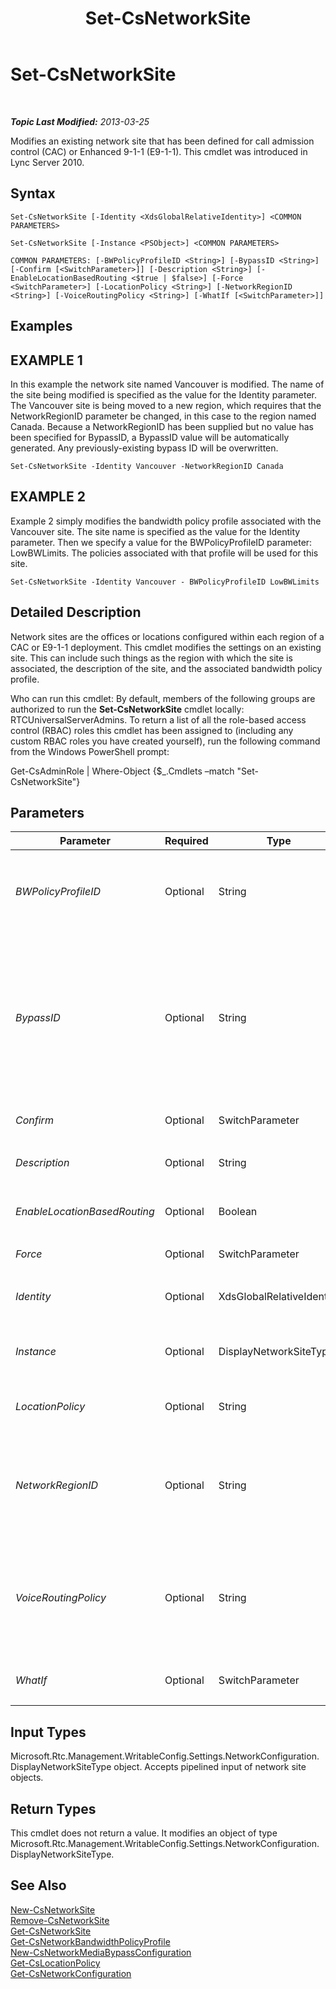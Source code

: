 ﻿---
title: Set-CsNetworkSite
TOCTitle: Set-CsNetworkSite
ms:assetid: 221a099c-72c4-4eb0-8812-6b2b7639a9ee
ms:mtpsurl: https://technet.microsoft.com/en-us/library/Gg398295(v=OCS.15)
ms:contentKeyID: 48183606
ms.date: 07/23/2014
mtps_version: v=OCS.15
---

<div data-xmlns="http://www.w3.org/1999/xhtml">

<div class="topic" data-xmlns="http://www.w3.org/1999/xhtml" data-msxsl="urn:schemas-microsoft-com:xslt" data-cs="http://msdn.microsoft.com/en-us/">

<div data-asp="http://msdn2.microsoft.com/asp">

# Set-CsNetworkSite

</div>

<div id="mainSection">

<div id="mainBody">

<span> </span>

_**Topic Last Modified:** 2013-03-25_

Modifies an existing network site that has been defined for call admission control (CAC) or Enhanced 9-1-1 (E9-1-1). This cmdlet was introduced in Lync Server 2010.

<div>

## Syntax

    Set-CsNetworkSite [-Identity <XdsGlobalRelativeIdentity>] <COMMON PARAMETERS>

    Set-CsNetworkSite [-Instance <PSObject>] <COMMON PARAMETERS>

    COMMON PARAMETERS: [-BWPolicyProfileID <String>] [-BypassID <String>] [-Confirm [<SwitchParameter>]] [-Description <String>] [-EnableLocationBasedRouting <$true | $false>] [-Force <SwitchParameter>] [-LocationPolicy <String>] [-NetworkRegionID <String>] [-VoiceRoutingPolicy <String>] [-WhatIf [<SwitchParameter>]]

</div>

<div>

## Examples

<div>

## EXAMPLE 1

In this example the network site named Vancouver is modified. The name of the site being modified is specified as the value for the Identity parameter. The Vancouver site is being moved to a new region, which requires that the NetworkRegionID parameter be changed, in this case to the region named Canada. Because a NetworkRegionID has been supplied but no value has been specified for BypassID, a BypassID value will be automatically generated. Any previously-existing bypass ID will be overwritten.

    Set-CsNetworkSite -Identity Vancouver -NetworkRegionID Canada

</div>

<div>

## EXAMPLE 2

Example 2 simply modifies the bandwidth policy profile associated with the Vancouver site. The site name is specified as the value for the Identity parameter. Then we specify a value for the BWPolicyProfileID parameter: LowBWLimits. The policies associated with that profile will be used for this site.

    Set-CsNetworkSite -Identity Vancouver - BWPolicyProfileID LowBWLimits

</div>

</div>

<div>

## Detailed Description

Network sites are the offices or locations configured within each region of a CAC or E9-1-1 deployment. This cmdlet modifies the settings on an existing site. This can include such things as the region with which the site is associated, the description of the site, and the associated bandwidth policy profile.

Who can run this cmdlet: By default, members of the following groups are authorized to run the **Set-CsNetworkSite** cmdlet locally: RTCUniversalServerAdmins. To return a list of all the role-based access control (RBAC) roles this cmdlet has been assigned to (including any custom RBAC roles you have created yourself), run the following command from the Windows PowerShell prompt:

Get-CsAdminRole | Where-Object {$\_.Cmdlets –match "Set-CsNetworkSite"}

</div>

<div>

## Parameters


<table>
<colgroup>
<col style="width: 25%" />
<col style="width: 25%" />
<col style="width: 25%" />
<col style="width: 25%" />
</colgroup>
<thead>
<tr class="header">
<th>Parameter</th>
<th>Required</th>
<th>Type</th>
<th>Description</th>
</tr>
</thead>
<tbody>
<tr class="odd">
<td><p><em>BWPolicyProfileID</em></p></td>
<td><p>Optional</p></td>
<td><p>String</p></td>
<td><p>The Identity of the bandwidth policy profile that will define the limitations for this site. You can retrieve a list of available profiles by calling the <strong>Get-CsNetworkBandwidthPolicyProfile</strong> cmdlet.</p>
<p>If you specify a value for this parameter, you must also specify a value for the NetworkRegionID parameter.</p></td>
</tr>
<tr class="even">
<td><p><em>BypassID</em></p></td>
<td><p>Optional</p></td>
<td><p>String</p></td>
<td><p>A globally unique identifier (GUID). This GUID is used to map network sites to media bypass settings within a CAC or E9-1-1 network configuration. (Use this BypassID value in the call to the <strong>New-CsNetworkMediaBypassConfiguration</strong> cmdlet.)</p>
<p>If you specify a value for this parameter you must also specify a value for the NetworkRegionID parameter. If you do not specify a value for this parameter but you do specify a NetworkRegionID, a BypassID will be automatically generated.</p>
<p>If you explicitly specify a value, it must be in the format of a GUID (for example, 3b24a047-dce6-48b2-9f20-9fbff17ed62a). We recommend that you supply a value for NetworkRegionID and allow the BypassID value to be auto-generated. If you manually enter a value, you will receive a confirmation prompt to verify that you don’t want the value to be auto-generated.</p></td>
</tr>
<tr class="odd">
<td><p><em>Confirm</em></p></td>
<td><p>Optional</p></td>
<td><p>SwitchParameter</p></td>
<td><p>Prompts you for confirmation before executing the command.</p></td>
</tr>
<tr class="even">
<td><p><em>Description</em></p></td>
<td><p>Optional</p></td>
<td><p>String</p></td>
<td><p>A string that describes the site. This parameter can be used to provide a more descriptive explanation of what the site is for or where it is than can be expressed by the Identity alone.</p></td>
</tr>
<tr class="odd">
<td><p><em>EnableLocationBasedRouting</em></p></td>
<td><p>Optional</p></td>
<td><p>Boolean</p></td>
<td><p>When set to True, voice routing will be managed by taking into account the location of both the user placing the call and the user receiving the call. The default value is False.</p></td>
</tr>
<tr class="even">
<td><p><em>Force</em></p></td>
<td><p>Optional</p></td>
<td><p>SwitchParameter</p></td>
<td><p>Suppresses any confirmation prompts that would otherwise be displayed before making changes.</p></td>
</tr>
<tr class="odd">
<td><p><em>Identity</em></p></td>
<td><p>Optional</p></td>
<td><p>XdsGlobalRelativeIdentity</p></td>
<td><p>The unique identifier of the network site you want to modify. Sites are created only at the global scope, so you do not need to specify a scope. Instead, you need to specify only the network site ID.</p></td>
</tr>
<tr class="even">
<td><p><em>Instance</em></p></td>
<td><p>Optional</p></td>
<td><p>DisplayNetworkSiteType</p></td>
<td><p>A reference to a network site object (an object of type Microsoft.Rtc.Management.WritableConfig.Settings.NetworkConfiguration.DisplayNetworkSiteType). This object can be retrieved by calling the <strong>Get-CsNetworkSite</strong> cmdlet.</p></td>
</tr>
<tr class="odd">
<td><p><em>LocationPolicy</em></p></td>
<td><p>Optional</p></td>
<td><p>String</p></td>
<td><p>The name of the location policy associated with this site. The location policy assigns specific E9-1-1 settings to the site. To retrieve a list of location policies, call the <strong>Get-CsLocationPolicy</strong> cmdlet.</p></td>
</tr>
<tr class="even">
<td><p><em>NetworkRegionID</em></p></td>
<td><p>Optional</p></td>
<td><p>String</p></td>
<td><p>The Identity of the network region that this site is associated with. This parameter must contain a value if you want to provide a BypassID (either through auto-generation or manually), or if the EnableBandwidthPolicyCheck property of the network configuration is True. You can retrieve the network configuration settings by calling the <strong>Get-CsNetworkConfiguration</strong> cmdlet.</p>
<p>If a BypassID exists on this site already and you don’t specify a value for the BypassID parameter, the existing BypassID will be overwritten by an auto-generated BypassID.</p></td>
</tr>
<tr class="odd">
<td><p><em>VoiceRoutingPolicy</em></p></td>
<td><p>Optional</p></td>
<td><p>String</p></td>
<td><p>Per-user voice routing policy to be assigned to the site. For example:</p>
<p>-VoiceRoutingPolicy &quot;RedmondVoiceRouting”</p>
<p>Note that you must specify a per-user policy; global and/or site policies cannot be assigned tio a site using the VoiceRoutingPolicy parameter.</p>
<p>This parameter was introduced in the February, 2013 release of Lync Server 2013.</p></td>
</tr>
<tr class="even">
<td><p><em>WhatIf</em></p></td>
<td><p>Optional</p></td>
<td><p>SwitchParameter</p></td>
<td><p>Describes what would happen if you executed the command without actually executing the command.</p></td>
</tr>
</tbody>
</table>


</div>

<div>

## Input Types

Microsoft.Rtc.Management.WritableConfig.Settings.NetworkConfiguration.DisplayNetworkSiteType object. Accepts pipelined input of network site objects.

</div>

<div>

## Return Types

This cmdlet does not return a value. It modifies an object of type Microsoft.Rtc.Management.WritableConfig.Settings.NetworkConfiguration.DisplayNetworkSiteType.

</div>

<div>

## See Also


[New-CsNetworkSite](new-csnetworksite.md)  
[Remove-CsNetworkSite](remove-csnetworksite.md)  
[Get-CsNetworkSite](get-csnetworksite.md)  
[Get-CsNetworkBandwidthPolicyProfile](get-csnetworkbandwidthpolicyprofile.md)  
[New-CsNetworkMediaBypassConfiguration](new-csnetworkmediabypassconfiguration.md)  
[Get-CsLocationPolicy](get-cslocationpolicy.md)  
[Get-CsNetworkConfiguration](get-csnetworkconfiguration.md)  
  

</div>

</div>

<span> </span>

</div>

</div>

</div>

